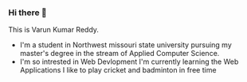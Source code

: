 ### Hi there 👋
This is Varun Kumar Reddy.
- I'm a student in Northwest missouri state university pursuing my master's degree in the stream of Applied Computer Science.
- I'm so intrested in Web Devlopment 
I'm currently learning the Web Applications
I like to play cricket and badminton in free time

